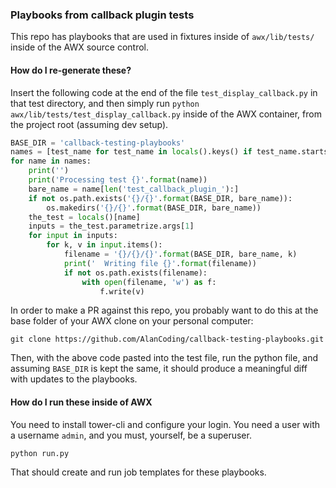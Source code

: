 ### Playbooks from callback plugin tests

This repo has playbooks that are used in fixtures inside of `awx/lib/tests/`
inside of the AWX source control.

#### How do I re-generate these?

Insert the following code at the end of the file `test_display_callback.py`
in that test directory, and then simply run
`python awx/lib/tests/test_display_callback.py` inside of the AWX container,
from the project root (assuming dev setup).


```python
BASE_DIR = 'callback-testing-playbooks'
names = [test_name for test_name in locals().keys() if test_name.startswith('test_')]
for name in names:
    print('')
    print('Processing test {}'.format(name))
    bare_name = name[len('test_callback_plugin_'):]
    if not os.path.exists('{}/{}'.format(BASE_DIR, bare_name)):
        os.makedirs('{}/{}'.format(BASE_DIR, bare_name))
    the_test = locals()[name]
    inputs = the_test.parametrize.args[1]
    for input in inputs:
        for k, v in input.items():
            filename = '{}/{}/{}'.format(BASE_DIR, bare_name, k)
            print('  Writing file {}'.format(filename))
            if not os.path.exists(filename):
                with open(filename, 'w') as f:
                    f.write(v)
```

In order to make a PR against this repo, you probably want to do this
at the base folder of your AWX clone on your personal computer:

```
git clone https://github.com/AlanCoding/callback-testing-playbooks.git
```

Then, with the above code pasted into the test file, run the python file,
and assuming `BASE_DIR` is kept the same, it should produce a meaningful
diff with updates to the playbooks.

#### How do I run these inside of AWX

You need to install tower-cli and configure your login.
You need a user with a username `admin`, and you must, yourself, be a
superuser.

```
python run.py
```

That should create and run job templates for these playbooks.
